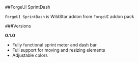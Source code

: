 ##ForgeUI SprintDash

`ForgeUI SprintDash` is WildStar addon from `ForgeUI` addon pack 

###Versions

**0.1.0**
- Fully functional sprint meter and dash bar
- Full support for moving and resizing elements
- Adjustable colors
